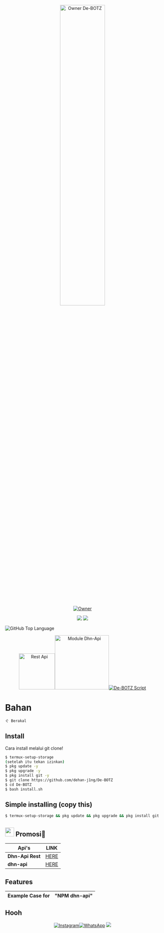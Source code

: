 <p align="center">
    <img src="https://github.com/dehan-j1ng/readm/blob/main/awikwok.gif" width="54%" height="50%" alt="Owner De-BOTZ"/>
    <br>
    <a href="https://github.com/Dehante"><img title="Owner" src="https://img.shields.io/badge/Owner-De`BOTZ-black?style=for-the-badge&logo=windows"></a>
</p>
<p align="center">
  <img src="https://img.shields.io/badge/-JavaScript-black?style=flat-square&logo=javascript" />
  <img src="https://img.shields.io/badge/-Node.js-black?style=flat-square&logo=Node.js" />
</p>

![GitHub Top Language](https://github-readme-stats.vercel.app/api/top-langs/?username=Dehante&layout=compact&theme=highcontrast)
<br>
<p align="center">
<a href="https://dhn-api.herokuapp.com/api"><img alt="Rest Api" width="117px" src="https://img.shields.io/badge/Dhn`Api [-blue?style=for-the-badge&logo=heroku&logoColor=white"/></a><a href="https://www.npmjs.com/package/dhn-api"><img alt="Module Dhn-Api" width="176px" src="https://img.shields.io/badge/Dhn`Api Module [-darkred?style=for-the-badge&logo=NPM&logoColor=red"/></a><a href="https://github.com/dehan-j1ng/De-BOTZ"><img title="De-BOTZ Script" width="" src="https://img.shields.io/badge/-] De--BOTZ-red?colorA=%ff0000&colorB=%23017e40&style=for-the-badge"></a>
</p>

# Bahan
```bash
ぐ Berakal
```

## Install
Cara install melalui git clone!

```bash
$ termux-setup-storage
(setelah itu tekan izinkan)
$ pkg update -y
$ pkg upgrade -y
$ pkg install git -y
$ git clone https://github.com/dehan-j1ng/De-BOTZ
$ cd De-BOTZ
$ bash install.sh
```
## Simple installing (copy this)
```bash
$ termux-setup-storage && pkg update && pkg upgrade && pkg install git && git clone https://github.com/dehan-j1ng/De-BOTZ && cd De-BOTZ && bash install.sh
```

## <img src="https://github.com/TheDudeThatCode/TheDudeThatCode/blob/master/Assets/hmm.gif" width="29px"> Promosi🛐
| Api's | LINK |
|--------|--------|
| **Dhn-Api Rest** |[HERE](https://dhn-api.herokuapp.com/api) |
| **dhn-api** | [HERE](https://www.npmjs.com/package/dhn-api) |

## Features
| Example Case for | "NPM dhn-api" |
| :---------------------------------------------: | :-----------: |

## Hooh
<p align="center">
 <a href="https://instagram.com/dehan_j1ng"><img alt="Instagram" src="https://img.shields.io/badge/Instagram-E4405F?style=for-the-badge&logo=instagram&logoColor=black"/></a><a href="https://wa.me/+6281342474954"><img alt="WhatsApp" src="https://img.shields.io/badge/WhatsApp-25D366?style=for-the-badge&logo=whatsapp&logoColor=black"/></a>
 <a href="https://youtube.com/channel/UCQ5vr4WbsabL5JMZV73mKWg"><img src="https://img.shields.io/badge/YouTube-ンテ Dehanjing-ff0000?style=for-the-badge&logo=youtube&logoColor=ff0000&link=https://youtube.com/channel/UCQ5vr4WbsabL5JMZV73mKWg" />
 <a name=Dehante&label=VIEWS&style=flat-square&color=red"/>
</p>